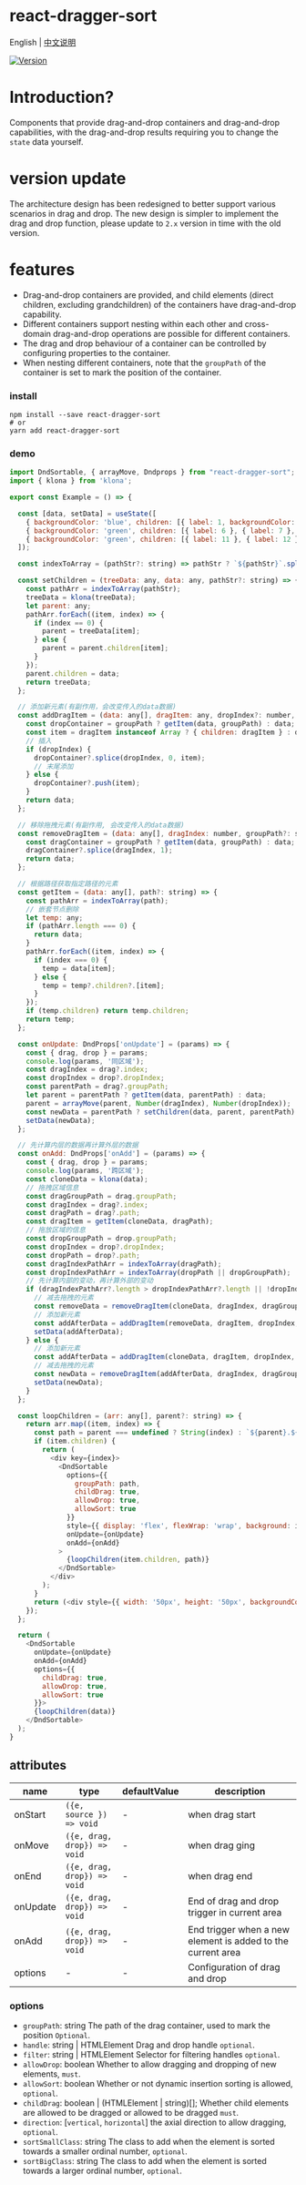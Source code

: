# react-dragger-sort

English | [中文说明](./README_CN.md)

[![Version](https://img.shields.io/badge/version-2.0.1-green)](https://www.npmjs.com/package/react-dragger-sort)

# Introduction?

Components that provide drag-and-drop containers and drag-and-drop capabilities, with the drag-and-drop results requiring you to change the `state` data yourself.

# version update

The architecture design has been redesigned to better support various scenarios in drag and drop. The new design is simpler to implement the drag and drop function, please update to `2.x` version in time with the old version.

# features
- Drag-and-drop containers are provided, and child elements (direct children, excluding grandchildren) of the containers have drag-and-drop capability.
- Different containers support nesting within each other and cross-domain drag-and-drop operations are possible for different containers.
- The drag and drop behaviour of a container can be controlled by configuring properties to the container.
- When nesting different containers, note that the `groupPath` of the container is set to mark the position of the container.

### install
```
npm install --save react-dragger-sort
# or
yarn add react-dragger-sort
```

### demo
```javascript
import DndSortable, { arrayMove, Dndprops } from "react-dragger-sort";
import { klona } from 'klona';

export const Example = () => {

  const [data, setData] = useState([
    { backgroundColor: 'blue', children: [{ label: 1, backgroundColor: 'green', children: [{ label: 1 }, { label: 2 }, { label: 3 }, { label: 4 }, { label: 5 }] }, { label: 2 }, { label: 3 }, { label: 4 }, { label: 5 }] },
    { backgroundColor: 'green', children: [{ label: 6 }, { label: 7 }, { label: 8 }, { label: 9 }, { label: 10 }] },
    { backgroundColor: 'green', children: [{ label: 11 }, { label: 12 }, { label: 13 }, { label: 14 }, { label: 15 }] }
  ]);

  const indexToArray = (pathStr?: string) => pathStr ? `${pathStr}`.split('.').map(n => +n) : [];

  const setChildren = (treeData: any, data: any, pathStr?: string) => {
    const pathArr = indexToArray(pathStr);
    treeData = klona(treeData);
    let parent: any;
    pathArr.forEach((item, index) => {
      if (index == 0) {
        parent = treeData[item];
      } else {
        parent = parent.children[item];
      }
    });
    parent.children = data;
    return treeData;
  };

  // 添加新元素(有副作用，会改变传入的data数据)
  const addDragItem = (data: any[], dragItem: any, dropIndex?: number, groupPath?: string) => {
    const dropContainer = groupPath ? getItem(data, groupPath) : data;
    const item = dragItem instanceof Array ? { children: dragItem } : dragItem;
    // 插入
    if (dropIndex) {
      dropContainer?.splice(dropIndex, 0, item);
      // 末尾添加
    } else {
      dropContainer?.push(item);
    }
    return data;
  };

  // 移除拖拽元素(有副作用, 会改变传入的data数据)
  const removeDragItem = (data: any[], dragIndex: number, groupPath?: string) => {
    const dragContainer = groupPath ? getItem(data, groupPath) : data;
    dragContainer?.splice(dragIndex, 1);
    return data;
  };

  // 根据路径获取指定路径的元素
  const getItem = (data: any[], path?: string) => {
    const pathArr = indexToArray(path);
    // 嵌套节点删除
    let temp: any;
    if (pathArr.length === 0) {
      return data;
    }
    pathArr.forEach((item, index) => {
      if (index === 0) {
        temp = data[item];
      } else {
        temp = temp?.children?.[item];
      }
    });
    if (temp.children) return temp.children;
    return temp;
  };

  const onUpdate: DndProps['onUpdate'] = (params) => {
    const { drag, drop } = params;
    console.log(params, '同区域');
    const dragIndex = drag?.index;
    const dropIndex = drop?.dropIndex;
    const parentPath = drag?.groupPath;
    let parent = parentPath ? getItem(data, parentPath) : data;
    parent = arrayMove(parent, Number(dragIndex), Number(dropIndex));
    const newData = parentPath ? setChildren(data, parent, parentPath) : parent;
    setData(newData);
  };

  // 先计算内层的数据再计算外层的数据
  const onAdd: DndProps['onAdd'] = (params) => {
    const { drag, drop } = params;
    console.log(params, '跨区域');
    const cloneData = klona(data);
    // 拖拽区域信息
    const dragGroupPath = drag.groupPath;
    const dragIndex = drag?.index;
    const dragPath = drag?.path;
    const dragItem = getItem(cloneData, dragPath);
    // 拖放区域的信息
    const dropGroupPath = drop.groupPath;
    const dropIndex = drop?.dropIndex;
    const dropPath = drop?.path;
    const dragIndexPathArr = indexToArray(dragPath);
    const dropIndexPathArr = indexToArray(dropPath || dropGroupPath);
    // 先计算内部的变动，再计算外部的变动
    if (dragIndexPathArr?.length > dropIndexPathArr?.length || !dropIndexPathArr?.length) {
      // 减去拖拽的元素
      const removeData = removeDragItem(cloneData, dragIndex, dragGroupPath);
      // 添加新元素
      const addAfterData = addDragItem(removeData, dragItem, dropIndex, dropGroupPath);
      setData(addAfterData);
    } else {
      // 添加新元素
      const addAfterData = addDragItem(cloneData, dragItem, dropIndex, dropGroupPath);
      // 减去拖拽的元素
      const newData = removeDragItem(addAfterData, dragIndex, dragGroupPath);
      setData(newData);
    }
  };

  const loopChildren = (arr: any[], parent?: string) => {
    return arr.map((item, index) => {
      const path = parent === undefined ? String(index) : `${parent}.${index}`;
      if (item.children) {
        return (
          <div key={index}>
            <DndSortable
              options={{
                groupPath: path,
                childDrag: true,
                allowDrop: true,
                allowSort: true
              }}
              style={{ display: 'flex', flexWrap: 'wrap', background: item.backgroundColor, width: '200px', marginTop: '10px' }}
              onUpdate={onUpdate}
              onAdd={onAdd}
            >
              {loopChildren(item.children, path)}
            </DndSortable>
          </div>
        );
      }
      return (<div style={{ width: '50px', height: '50px', backgroundColor: 'red', border: '1px solid green' }} key={path}>{item.label}</div>);
    });
  };

  return (
    <DndSortable
      onUpdate={onUpdate}
      onAdd={onAdd}
      options={{
        childDrag: true,
        allowDrop: true,
        allowSort: true
      }}>
      {loopChildren(data)}
    </DndSortable>
  );
}
```

## attributes

| name                          | type                  | defaultValue                                                   | description                                                                                                      |
| ----------------------------- | --------------------- | -------------------------------------------------------------- | --------------------------------------------------------------------------------------------------------- |
| onStart                      | `({e, source }) => void`            | -                                                  | when drag start                                                                                  |
| onMove                      | `({e, drag, drop}) => void`            | -                                                  | when drag ging                                                                                 |
| onEnd                      | `({e, drag, drop}) => void`| -                                                  | when drag end                                                                                 |
| onUpdate                      | `({e, drag, drop}) => void`            | -                                                  | End of drag and drop trigger in current area                                                                                  |
| onAdd                      | `({e, drag, drop}) => void`            | -                                                  | End trigger when a new element is added to the current area                                                                                  |
| options                           | -            | -                                                  |  Configuration of drag and drop                                                                                 |

### options

- `groupPath`: string The path of the drag container, used to mark the position `Optional`.
- `handle`: string | HTMLElement Drag and drop handle `optional`.
- `filter`: string | HTMLElement Selector for filtering handles `optional`.
- `allowDrop`: boolean Whether to allow dragging and dropping of new elements, `must`.
- `allowSort`: boolean Whether or not dynamic insertion sorting is allowed, `optional`.
- `childDrag`: boolean | (HTMLElement | string)[]; Whether child elements are allowed to be dragged or allowed to be dragged `must`.
- `direction`: [`vertical`, `horizontal`] the axial direction to allow dragging, `optional`.
- `sortSmallClass`: string The class to add when the element is sorted towards a smaller ordinal number, `optional`.
- `sortBigClass`: string The class to add when the element is sorted towards a larger ordinal number, `optional`.
